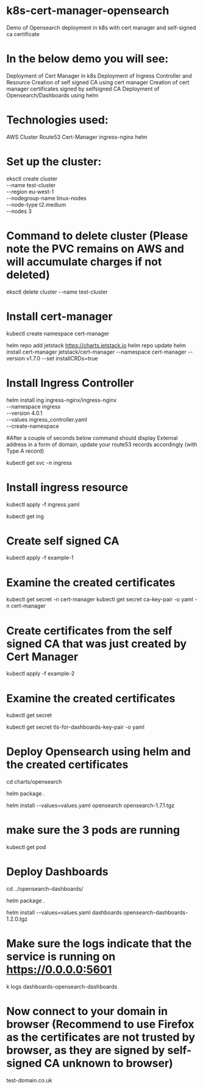 # k8s-cert-manager-opensearch
Demo of Opensearch deployment in k8s with cert manager and self-signed ca certificate

# In the below demo you will see:
Deployment of Cert Manager in k8s
Deployment of Ingress Controller and Resource
Creation of self signed CA using cert manager
Creation of cert manager certificates signed by selfsigned CA
Deployment of Opensearch/Dashboards using helm

# Technologies used:
AWS Cluster
Route53
Cert-Manager
ingress-nginx
helm

# Set up the cluster:

eksctl create cluster \
--name test-cluster \
--region eu-west-1 \
--nodegroup-name linux-nodes \
--node-type t2.medium \
--nodes 3

# Command to delete cluster (Please note the PVC remains on AWS and will accumulate charges if not deleted)
eksctl delete cluster --name test-cluster


# Install cert-manager

kubectl create namespace cert-manager

helm repo add jetstack https://charts.jetstack.io
helm repo update
helm install cert-manager jetstack/cert-manager --namespace cert-manager --version v1.7.0 --set installCRDs=true

# Install Ingress Controller

helm install ing ingress-nginx/ingress-nginx \
  --namespace ingress \
  --version 4.0.1 \
  --values ingress_controller.yaml \
  --create-namespace



#After a couple of seconds below command should display External address in a form of domain, update your route53 records accordingly (with Type A record)

kubectl get svc -n ingress


# Install ingress resource

kubectl apply -f ingress.yaml

kubectl get ing

# Create self signed CA

kubectl apply -f example-1

# Examine the created certificates
kubectl get secret -n cert-manager
kubectl get secret ca-key-pair -o yaml -n cert-manager

# Create certificates from the self signed CA that was just created by Cert Manager

kubectl apply -f example-2

# Examine the created certificates

kubectl get secret

kubectl get secret tls-for-dashboards-key-pair -o yaml

# Deploy Opensearch using helm and the created certificates 

cd charts/opensearch

helm package .

helm install --values=values.yaml opensearch opensearch-1.7.1.tgz

# make sure the 3 pods are running

kubectl get pod

# Deploy Dashboards

cd ../opensearch-dashboards/

helm package .

helm install --values=values.yaml dashboards opensearch-dashboards-1.2.0.tgz

# Make sure the logs indicate that the service is running on https://0.0.0.0:5601

k logs dashboards-opensearch-dashboards

# Now connect to your domain in browser (Recommend to use Firefox as the certificates are not trusted by browser, as they are signed by self-signed CA unknown to browser)

test-domain.co.uk
